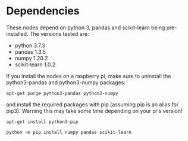 # Dependencies

These nodes depend on python 3, pandas and scikit-learn being pre-installed. The versions tested are:

- python 3.7.3
- pandas 1.3.5
- numpy 1.20.2
- scikit-learn 1.0.2

If you install the nodes on a raspberry pi, make sure to uninstall the python3-pandas and python3-numpy packages:

<code>apt-get purge python3-pandas python3-numpy</code>

and install the required packages with pip (assuming pip is an alias for pip3). Warning this may take some time depending on your pi's version!

<code>apt-get install python3-pip</code>

<code>python -m pip install numpy pandas scikit-learn</code>

